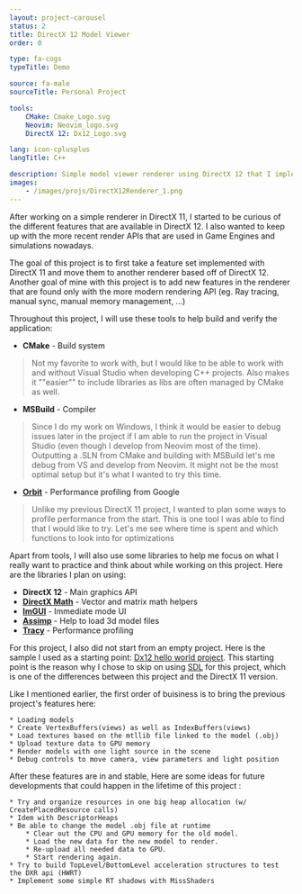 ```yaml
---
layout: project-carousel
status: 2
title: DirectX 12 Model Viewer
order: 0

type: fa-cogs
typeTitle: Demo

source: fa-male
sourceTitle: Personal Project

tools:
    CMake: Cmake_Logo.svg
    Neovim: Neovim_logo.svg
    DirectX 12: Dx12_Logo.svg

lang: icon-cplusplus
langTitle: C++

description: Simple model viewer renderer using DirectX 12 that I implemented in order to get familiar with more modern rendering APIs used in game engines and to run simulations. My goals were to re-implement my simple DirectX 11 model viewer with a newer version of the API as well as adding some DirectX 12 specific features afterwards.
images:
    - /images/projs/DirectX12Renderer_1.png
---
```


After working on a simple renderer in DirectX 11, I started to be curious of the different features that are available in DirectX 12. I also wanted to keep up with the more recent render APIs that are used in Game Engines and simulations nowadays.

The goal of this project is to first take a feature set implemented with DirectX 11 and move them to another renderer based off of DirectX 12. Another goal of mine with this project is to add new features in the renderer that are found only with the more modern rendering API (eg. Ray tracing, manual sync, manual memory management, ...)

Throughout this project, I will use these tools to help build and verify the application:
* **CMake** - Build system
> Not my favorite to work with, but I would like to be able to work with and without Visual Studio when developing C++ projects. Also makes it ""easier"" to include libraries as libs are often managed by CMake as well.
* **MSBuild** - Compiler
> Since I do my work on Windows, I think it would be easier to debug issues later in the project if I am able to run the project in Visual Studio (even though I develop from Neovim most of the time). Outputting a .SLN from CMake and building with MSBuild let's me debug from VS and develop from Neovim. It might not be the most optimal setup but it's what I wanted to try this time.
* **[Orbit](https://github.com/google/orbit)** - Performance profiling from Google
> Unlike my previous DirectX 11 project, I wanted to plan some ways to profile performance from the start. This is one tool I was able to find that I would like to try. Let's me see where time is spent and which functions to look into for optimizations

Apart from tools, I will also use some libraries to help me focus on what I really want to practice and think about while working on this project. Here are the libraries I plan on using:
* **DirectX 12** - Main graphics API
* **[DirectX Math](https://github.com/microsoft/DirectXMath)** - Vector and matrix math helpers
* **[ImGUI](https://github.com/ocornut/imgui)** - Immediate mode UI
* **[Assimp](https://github.com/assimp/assimp)** - Help to load 3d model files
* **[Tracy](https://github.com/wolfpld/tracy)** - Performance profiling

For this project, I also did not start from an empty project. Here is the sample I used as a starting point: [Dx12 hello world project](https://gpuopen.com/learn/hellod3d12-directx-12-sdk-sample/). This starting point is the reason why I chose to skip on using [SDL](https://github.com/libsdl-org/SDL) for this project, which is one of the differences between this project and the DirectX 11 version.

Like I mentioned earlier, the first order of buisiness is to bring the previous project's features here:

    * Loading models
    * Create VertexBuffers(views) as well as IndexBuffers(views)
    * Load textures based on the mtllib file linked to the model (.obj)
    * Upload texture data to GPU memory
    * Render models with one light source in the scene
    * Debug controls to move camera, view parameters and light position

After these features are in and stable, Here are some ideas for future developments that could happen in the lifetime of this project :

    * Try and organize resources in one big heap allocation (w/ CreatePlacedResource calls)
    * Idem with DescriptorHeaps
    * Be able to change the model .obj file at runtime
        * Clear out the CPU and GPU memory for the old model.
        * Load the new data for the new model to render.
        * Re-upload all needed data to GPU.
        * Start rendering again.
    * Try to build TopLevel/BottomLevel acceleration structures to test the DXR api (HWRT)
    * Implement some simple RT shadows with MissShaders

